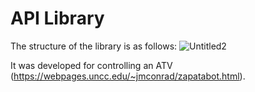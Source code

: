 # API Library
The structure of the library is as follows:
![Untitled2](https://user-images.githubusercontent.com/34382189/57870617-74a1a200-77d5-11e9-88b5-043554694242.png)


It was developed for controlling an ATV (https://webpages.uncc.edu/~jmconrad/zapatabot.html).
